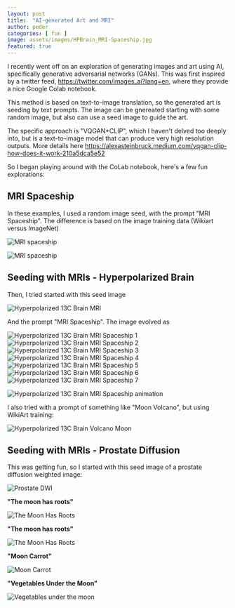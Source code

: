 ```yaml
---
layout: post
title:  "AI-generated Art and MRI"
author: peder
categories: [ fun ]
image: assets/images/HPBrain_MRI-Spaceship.jpg
featured: true
---
```

I recently went off on an exploration of generating images and art using AI, specifically generative adversarial networks (GANs).  This was first inspired by a twitter feed, https://twitter.com/images_ai?lang=en, where they provide a nice Google Colab notebook.

This method is based on text-to-image translation, so the generated art is seeding by text prompts.  The image can be gnereated starting with some random image, but also can use a seed image to guide the art.

The specific approach is "VQGAN+CLIP", which I haven't delved too deeply into, but is a text-to-image model that can produce very high resolution outputs.  More details here https://alexasteinbruck.medium.com/vqgan-clip-how-does-it-work-210a5dca5e52

So I began playing around with the CoLab notebook, here's a few fun explorations:

## MRI Spaceship

In these examples, I used a random image seed, with the prompt "MRI Spaceship".  The difference is based on the image training data (Wikiart versus ImageNet)

![MRI spaceship](../assets/images/MRI-spaceship-1.jpg)

![MRI spaceship](../assets/images/MRI-spaceship-2.jpg)

## Seeding with MRIs - Hyperpolarized Brain

Then, I tried started with this seed image

![Hyperpolarized 13C Brain MRI](../assets/images/HPBrainExample-crop.png)

And the prompt "MRI Spaceship".  The image evolved as

![Hyperpolarized 13C Brain MRI Spaceship 1](../assets/images/HPBrain_MRI-Spaceship-1.png)
![Hyperpolarized 13C Brain MRI Spaceship 2](../assets/images/HPBrain_MRI-Spaceship-2.png)
![Hyperpolarized 13C Brain MRI Spaceship 3](../assets/images/HPBrain_MRI-Spaceship-3.png)
![Hyperpolarized 13C Brain MRI Spaceship 4](../assets/images/HPBrain_MRI-Spaceship-4.png)
![Hyperpolarized 13C Brain MRI Spaceship 5](../assets/images/HPBrain_MRI-Spaceship-5.png)
![Hyperpolarized 13C Brain MRI Spaceship 6](../assets/images/HPBrain_MRI-Spaceship-6.png)
![Hyperpolarized 13C Brain MRI Spaceship 7](../assets/images/HPBrain_MRI-Spaceship.jpg)

![Hyperpolarized 13C Brain MRI Spaceship animation](../assets/images/HPBrain_MRI-Spaceship.gif)


I also tried with a prompt of something like "Moon Volcano", but using WikiArt training:

![Hyperpolarized 13C Brain Volcano Moon](../assets/images/HPBrain_volcano-moon.jpg)

## Seeding with MRIs - Prostate Diffusion

This was getting fun, so I started with this seed image of a prostate diffusion weighted image:

![Prostate DWI](../assets/images/prostateDWI-input.png)

**"The moon has roots"**

![The Moon Has Roots](../assets/images/prostateDWI_The-moon-has-roots-1.png)

**"The moon has roots"**

![The Moon Has Roots](../assets/images/prostateDWI_The-moon-has-roots-2.png)

**"Moon Carrot"**

![Moon Carrot](../assets/images/prostateDWI_moon-carrot-wikiart.jpg)

**"Vegetables Under the Moon"**

![Vegetables under the moon](../assets/images/prostateDWI_Vegetables-under-the-moon.jpg)
